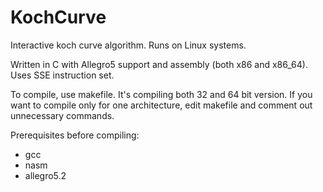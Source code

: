 # KochCurve

Interactive koch curve algorithm. Runs on Linux systems.

Written in C with Allegro5 support and assembly (both x86 and x86_64). Uses SSE instruction set.

To compile, use makefile. It's compiling both 32 and 64 bit version. If you want to compile only for one architecture, edit makefile and comment out unnecessary commands.

Prerequisites before compiling:
- gcc
- nasm
- allegro5.2
